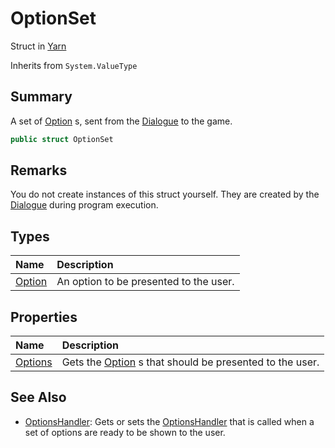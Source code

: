 # OptionSet

Struct in [Yarn](/api/csharp/yarn.md)

Inherits from `System.ValueType`

## Summary


A set of  <a href="yarn.optionset.option.md">Option</a> s, sent from the  <a href="yarn.dialogue.md">Dialogue</a>  to the game.


```csharp
public struct OptionSet
```

## Remarks


You do not create instances of this struct yourself. They are
created by the  <a href="yarn.dialogue.md">Dialogue</a>  during program execution.


## Types

|Name|Description|
|:---|:---|
|[Option](/api/csharp/yarn.optionset.option.md)|An option to be presented to the user.|

## Properties

|Name|Description|
|:---|:---|
|[Options](/api/csharp/yarn.optionset.options.md)|Gets the  <a href="yarn.optionset.option.md">Option</a> s that should be presented to the user.|

## See Also

* [OptionsHandler](/api/csharp/yarn.dialogue.optionshandler.md): Gets or sets the  <a href="yarn.optionshandler.md">OptionsHandler</a>  that is called when a set of options are ready to be shown to the user.

